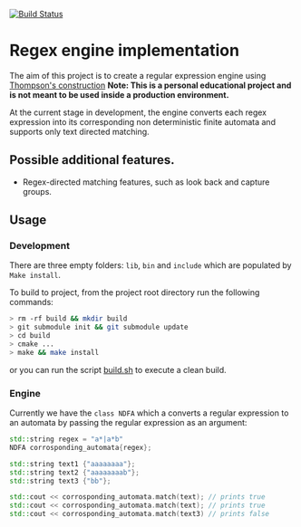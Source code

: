 [![Build
Status](https://travis-ci.com/Deftextra/regexEngine.svg?branch=master)](https://travis-ci.com/Deftextra/regexEngine)

# Regex engine implementation
The aim of this project is to create a regular expression engine using
[Thompson's construction](https://en.wikipedia.org/wiki/Thompson%27s_construction)
**Note: This is a personal educational project and is not meant to be used inside a production environment.**

At the current stage in development, the engine converts each regex expression into its corresponding non deterministic finite automata and supports only text directed matching.

## Possible additional features.
* Regex-directed matching features, such as look back and capture groups.

## Usage

### Development
There are three empty folders: `lib`, `bin` and `include` which are populated
by `Make install`.

To build to project, from the project root directory run the following commands:

```bash
> rm -rf build && mkdir build
> git submodule init && git submodule update
> cd build
> cmake ...
> make && make install
```
or you can run the script [build.sh](build.sh) to execute a clean build.

### Engine
Currently we have the ``class NDFA`` which a converts a regular expression to an automata
by passing the regular expression as an argument:

```c++
std::string regex = "a*|a*b"
NDFA corrosponding_automata{regex};

std::string text1 {"aaaaaaaa"};
std::string text2 {"aaaaaaaab"};
std::string text3 {"bb"};

std::cout << corrosponding_automata.match(text); // prints true
std::cout << corrosponding_automata.match(text); // prints true
std::cout << corrosponding_automata.match(text3) // prints false
```






